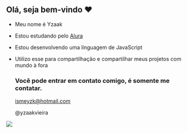 ## Olá, seja bem-vindo ❤️

- Meu nome é Yzaak
- Estou estudando pelo [Alura](https://www.alura.com.br)
- Estou desenvolvendo uma línguagem de JavaScript
- Utilizo esse para compartilhação e compartilhar meus projetos com mundo à fora

  ### Você pode entrar em contato comigo, é somente me contatar.

  ismeyzk@hotmail.com

  @yzaakvieira

![](![image](https://github.com/Yzaak120/Yzaak120/assets/174096402/62cd60a8-e111-4617-8fda-e33ed11436c5))
 

